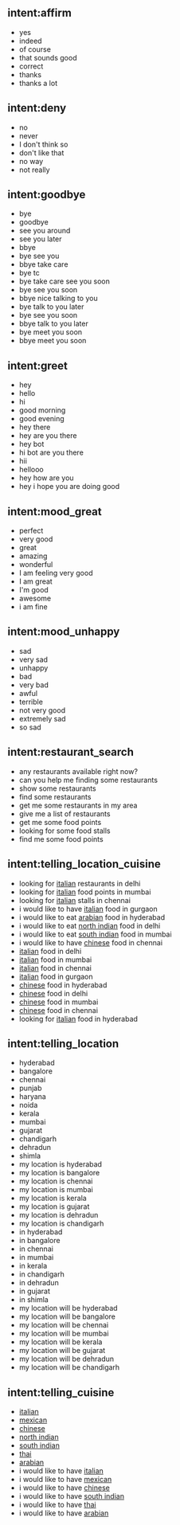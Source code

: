 ## intent:affirm
- yes
- indeed
- of course
- that sounds good
- correct
- thanks
- thanks a lot

## intent:deny
- no
- never
- I don't think so
- don't like that
- no way
- not really

## intent:goodbye
- bye
- goodbye
- see you around
- see you later
- bbye
- bye see you
- bbye take care
- bye tc
- bye take care see you soon
- bye see you soon
- bbye nice talking to you
- bye talk to you later
- bye see you soon
- bbye talk to you later
- bye meet you soon
- bbye meet you soon

## intent:greet
- hey
- hello
- hi
- good morning
- good evening
- hey there
- hey are you there
- hey bot
- hi bot are you there
- hii
- hellooo
- hey how are you
- hey i hope you are doing good


## intent:mood_great
- perfect
- very good
- great
- amazing
- wonderful
- I am feeling very good
- I am great
- I'm good
- awesome
- i am fine

## intent:mood_unhappy
- sad
- very sad
- unhappy
- bad
- very bad
- awful
- terrible
- not very good
- extremely sad
- so sad

## intent:restaurant_search
- any restaurants available right now?
- can you help me finding some restaurants
- show some restaurants
- find some restaurants
- get me some restaurants in  my area
- give me a list of restaurants
- get me some food points
- looking for some food stalls
- find me some food points

## intent:telling_location_cuisine
- looking for [italian](cuisine) restaurants in delhi
- looking for [italian](cuisine) food points in mumbai
- looking for [italian](cuisine) stalls in chennai
- i would like to have [italian](cuisine) food in gurgaon
- i would like to eat [arabian](cuisine) food in hyderabad
- i would like to eat [north indian](cuisine) food in delhi
- i would like to eat [south indian](cuisine) food in mumbai
- i would like to have [chinese](cuisine) food in chennai
- [italian](cuisine) food in delhi
- [italian](cuisine) food in mumbai
- [italian](cuisine) food in chennai
- [italian](cuisine) food in gurgaon
- [chinese](cuisine) food in hyderabad
- [chinese](cuisine) food in delhi
- [chinese](cuisine) food in mumbai
- [chinese](cuisine) food in chennai
- looking for [italian](cuisine) food in hyderabad


## intent:telling_location
- hyderabad
- bangalore
- chennai
- punjab
- haryana
- noida
- kerala
- mumbai
- gujarat
- chandigarh
- dehradun
- shimla
- my location is hyderabad
- my location is bangalore
- my location is chennai
- my location is mumbai
- my location is kerala
- my location is gujarat
- my location is dehradun
- my location is chandigarh
- in hyderabad
- in bangalore
- in chennai
- in mumbai
- in kerala
- in chandigarh
- in dehradun
- in gujarat
- in shimla
- my location will be hyderabad
- my location will be bangalore
- my location will be chennai
- my location will be mumbai
- my location will be kerala
- my location will be gujarat
- my location will be dehradun
- my location will be chandigarh



## intent:telling_cuisine
- [italian](cuisine)
- [mexican](cuisine)
- [chinese](cuisine)
- [north indian](cuisine)
- [south indian](cuisine)
- [thai](cuisine)
- [arabian](cuisine)
- i would like to have [italian](cuisine)
- i would like to have [mexican](cuisine)
- i would like to have [chinese](cuisine)
- i would like to have [south indian](cuisine)
- i would like to have [thai](cuisine)
- i would like to have [arabian](cuisine)